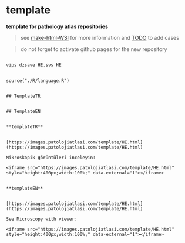 # template



**template for pathology atlas repositories**




> see [make-html-WSI](https://github.com/pathologyatlas/make-html-WSI) for more information and [TODO](https://github.com/pathologyatlas/TODO) to add cases




> do not forget to activate github pages for the new repository




```zsh

vips dzsave HE.svs HE

```




```{r language template, echo=FALSE, include=TRUE}

source("./R/language.R")

```




```{asis, echo = (language == "TR")}

## TemplateTR

```




```{asis, echo = (language == "EN")}

## TemplateEN

```




```{asis, echo = (language == "TR")}

**templateTR**


[https://images.patolojiatlasi.com/template/HE.html](https://images.patolojiatlasi.com/template/HE.html)

Mikroskopik görüntüleri inceleyin:

<iframe src="https://images.patolojiatlasi.com/template/HE.html" style="height:400px;width:100%;" data-external="1"></iframe>

```




```{asis, echo = (language == "EN")}

**templateEN**


[https://images.patolojiatlasi.com/template/HE.html](https://images.patolojiatlasi.com/template/HE.html)

See Microscopy with viewer: 

<iframe src="https://images.patolojiatlasi.com/template/HE.html" style="height:400px;width:100%;" data-external="1"></iframe>

```


